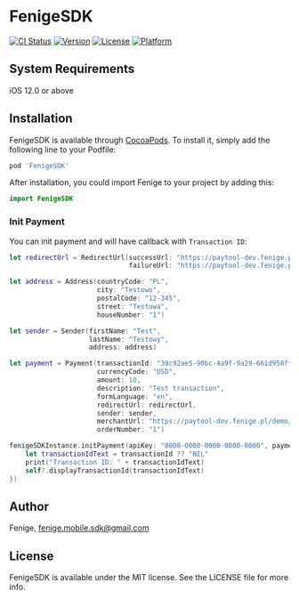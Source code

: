# FenigeSDK

[![CI Status](https://img.shields.io/travis/Fenige/FenigeSDK.svg?style=flat)](https://travis-ci.org/Fenige/FenigeSDK)
[![Version](https://img.shields.io/cocoapods/v/FenigeSDK.svg?style=flat)](https://cocoapods.org/pods/FenigeSDK)
[![License](https://img.shields.io/cocoapods/l/FenigeSDK.svg?style=flat)](https://cocoapods.org/pods/FenigeSDK)
[![Platform](https://img.shields.io/cocoapods/p/FenigeSDK.svg?style=flat)](https://cocoapods.org/pods/FenigeSDK)

## System Requirements
iOS 12.0 or above

## Installation

FenigeSDK is available through [CocoaPods](https://cocoapods.org). To install
it, simply add the following line to your Podfile:

```ruby
pod 'FenigeSDK'
```

After installation, you could import Fenige to your project by adding this:
```swift
import FenigeSDK
```

### Init Payment

You can init payment and will have callback with `Transaction ID`:
```swift
let redirectUrl = RedirectUrl(successUrl: "https://paytool-dev.fenige.pl/demo/?success=1",
                              failureUrl: "https://paytool-dev.fenige.pl/demo/?success=0")

let address = Address(countryCode: "PL",
                      city: "Testowo",
                      postalCode: "12-345",
                      street: "Testowa",
                      houseNumber: "1")

let sender = Sender(firstName: "Test",
                    lastName: "Testowy",
                    address: address)

let payment = Payment(transactionId: "39c92ae5-90bc-4a9f-9a29-661d958ffa41",
                      currencyCode: "USD",
                      amount: 10,
                      description: "Test transaction",
                      formLanguage: "en",
                      redirectUrl: redirectUrl,
                      sender: sender,
                      merchantUrl: "https://paytool-dev.fenige.pl/demo/",
                      orderNumber: "1")

fenigeSDKInstance.initPayment(apiKey: "0000-0000-0000-0000-0000", payment: payment, containerViewController: self, completion: { [weak self] (transactionId: String?) in
    let transactionIdText = transactionId ?? "NIL"
    print("Transaction ID: " + transactionIdText)
    self?.displayTransactionId(transactionIdText)
})
```

## Author

Fenige, fenige.mobile.sdk@gmail.com

## License

FenigeSDK is available under the MIT license. See the LICENSE file for more info.
